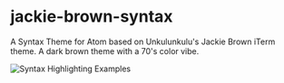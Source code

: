 # jackie-brown-syntax
A Syntax Theme for Atom based on Unkulunkulu's Jackie Brown iTerm theme. A dark brown theme with a 70's color vibe.

![Syntax Highlighting Examples](https://raw.githubusercontent.com/AJStacy/jackie-brown-syntax/master/examples/example.png)
